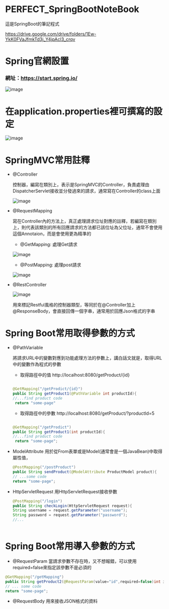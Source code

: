 # PERFECT_SpringBootNoteBook

這是SpringBoot的筆記程式

https://drive.google.com/drive/folders/1Ew-YkK0FVaJfmkTd3j_Y4jpAcl3_crqv

# Spring官網設置

### 網址：https://start.spring.io/
  
![image](https://user-images.githubusercontent.com/98711945/165891446-10cf39ca-f9ad-4b23-98c2-20d7474b423d.png)

  # 在application.properties裡可撰寫的設定
    
![image](https://user-images.githubusercontent.com/98711945/165892010-e37a0498-2e64-4d36-8f8f-fe2102dafd68.png)


# SpringMVC常用註釋
  

+ @Controller
  
  控制器，編寫在類別上，表示是SpringMVC的Controller，負責處理由DispatcherServlet接收並分發過來的請求，通常寫在Controller的class上面
  
  ![image](https://user-images.githubusercontent.com/98711945/165895379-a0f9bcd0-8247-4fa3-a6fe-7212ed184a04.png)
  
+ @RequestMapping
  
  寫在Controller內的方法上，真正處理請求位址對應的註釋，若編寫在類別上，則代表該類別的所有回應請求的方法都已該位址為父位址，通常不會使用這個Annotaion，而是會使用更為精準的
  
   +  @GetMapping: 處理Get請求
    
    
    ![image](https://user-images.githubusercontent.com/98711945/165896081-c1cf1e55-4c4e-4af3-ad30-5a4666ef121c.png)

    
    +  @PostMapping: 處理post請求
    
    ![image](https://user-images.githubusercontent.com/98711945/165896116-cb4e09db-89d8-48fd-b3fe-960bee6b9166.png)
    

  
  
+ @RestController

  ![image](https://user-images.githubusercontent.com/98711945/166092473-2f404812-eeb6-4fbe-96c4-a7a141626c3a.png)

  用來標記Restful風格的控制器類型，等同於在@Controller加上@ResponseBody，會直接回傳一個字串，通常用於回應Json格式的字串


# Spring Boot常用取得參數的方式
+ @PathVariable

  將請求URL中的變數對應到功能處理方法的參數上，講白話文就是，取得URL中的變數作為程式的參數
 
  
  + 取得路徑中的值
    http://localhost:8080/getProduct/{id}
  ```Java
  
  @GetMapping("/getProdict/{id}")
  public String getProduct1(@PathVariable int productId){
  //...find product code
   return "some-page"
  ```
  
  + 取得路徑中的參數
     http://localhost:8080/getProduct/?productId=5
  ```Java
  
  @GetMapping("/getProdict")
  public String getProduct1(int productId){
  //...find product code
   return "some-page";
  ```
  

+ ModelAttribute
  用於從From表單或是Model(通常會是一個JavaBean)中取得屬性值，
  
  ```Java
  @PostMapping("/postProduct")
  public String sendProduct(@ModelAttribute ProductModel product){
  // ...some code
  return "some-page";
  ```
  
+ HttpServletRequest
  用HttpServletRequest接收參數
  
  ```Java
  @PostMapping("/login")
  public String checkLogin(HttpServletRequest request){
  String username = request.getParameter("username");
  String password = request.getParameter("password");
  //...
 
  ```
# Spring Boot常用導入參數的方式

  + @RequestParam
    當請求參數不存在時，又不想報錯，可以使用required=false來指定該參數不是必須的

  ```Java
  @GetMapping("/getMapping")
  public String getProduct2(@RequestParam(value="id",required=false)int id){
  // ... some code
  return "some-page";
  ```
  
  + @RequestBody 用來接收JSON格式的資料
  
  
  
